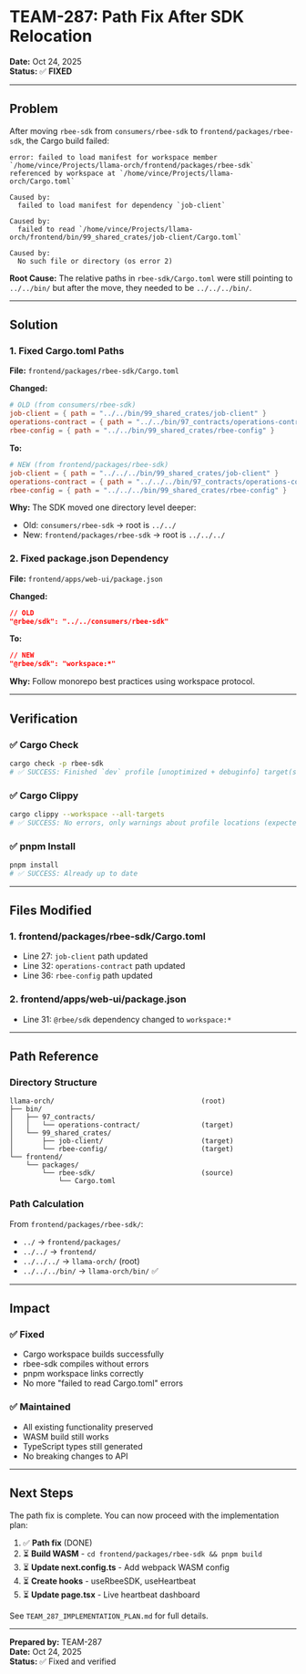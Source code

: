 # TEAM-287: Path Fix After SDK Relocation

**Date:** Oct 24, 2025  
**Status:** ✅ **FIXED**

---

## Problem

After moving `rbee-sdk` from `consumers/rbee-sdk` to `frontend/packages/rbee-sdk`, the Cargo build failed:

```
error: failed to load manifest for workspace member `/home/vince/Projects/llama-orch/frontend/packages/rbee-sdk`
referenced by workspace at `/home/vince/Projects/llama-orch/Cargo.toml`

Caused by:
  failed to load manifest for dependency `job-client`

Caused by:
  failed to read `/home/vince/Projects/llama-orch/frontend/bin/99_shared_crates/job-client/Cargo.toml`

Caused by:
  No such file or directory (os error 2)
```

**Root Cause:** The relative paths in `rbee-sdk/Cargo.toml` were still pointing to `../../bin/` but after the move, they needed to be `../../../bin/`.

---

## Solution

### 1. Fixed Cargo.toml Paths

**File:** `frontend/packages/rbee-sdk/Cargo.toml`

**Changed:**
```toml
# OLD (from consumers/rbee-sdk)
job-client = { path = "../../bin/99_shared_crates/job-client" }
operations-contract = { path = "../../bin/97_contracts/operations-contract" }
rbee-config = { path = "../../bin/99_shared_crates/rbee-config" }
```

**To:**
```toml
# NEW (from frontend/packages/rbee-sdk)
job-client = { path = "../../../bin/99_shared_crates/job-client" }
operations-contract = { path = "../../../bin/97_contracts/operations-contract" }
rbee-config = { path = "../../../bin/99_shared_crates/rbee-config" }
```

**Why:** The SDK moved one directory level deeper:
- Old: `consumers/rbee-sdk` → root is `../../`
- New: `frontend/packages/rbee-sdk` → root is `../../../`

### 2. Fixed package.json Dependency

**File:** `frontend/apps/web-ui/package.json`

**Changed:**
```json
// OLD
"@rbee/sdk": "../../consumers/rbee-sdk"
```

**To:**
```json
// NEW
"@rbee/sdk": "workspace:*"
```

**Why:** Follow monorepo best practices using workspace protocol.

---

## Verification

### ✅ Cargo Check
```bash
cargo check -p rbee-sdk
# ✅ SUCCESS: Finished `dev` profile [unoptimized + debuginfo] target(s) in 7.84s
```

### ✅ Cargo Clippy
```bash
cargo clippy --workspace --all-targets
# ✅ SUCCESS: No errors, only warnings about profile locations (expected)
```

### ✅ pnpm Install
```bash
pnpm install
# ✅ SUCCESS: Already up to date
```

---

## Files Modified

### 1. frontend/packages/rbee-sdk/Cargo.toml
- Line 27: `job-client` path updated
- Line 32: `operations-contract` path updated
- Line 36: `rbee-config` path updated

### 2. frontend/apps/web-ui/package.json
- Line 31: `@rbee/sdk` dependency changed to `workspace:*`

---

## Path Reference

### Directory Structure
```
llama-orch/                                    (root)
├── bin/
│   ├── 97_contracts/
│   │   └── operations-contract/               (target)
│   └── 99_shared_crates/
│       ├── job-client/                        (target)
│       └── rbee-config/                       (target)
└── frontend/
    └── packages/
        └── rbee-sdk/                          (source)
            └── Cargo.toml
```

### Path Calculation
From `frontend/packages/rbee-sdk/`:
- `../` → `frontend/packages/`
- `../../` → `frontend/`
- `../../../` → `llama-orch/` (root)
- `../../../bin/` → `llama-orch/bin/` ✅

---

## Impact

### ✅ Fixed
- Cargo workspace builds successfully
- rbee-sdk compiles without errors
- pnpm workspace links correctly
- No more "failed to read Cargo.toml" errors

### ✅ Maintained
- All existing functionality preserved
- WASM build still works
- TypeScript types still generated
- No breaking changes to API

---

## Next Steps

The path fix is complete. You can now proceed with the implementation plan:

1. ✅ **Path fix** (DONE)
2. ⏳ **Build WASM** - `cd frontend/packages/rbee-sdk && pnpm build`
3. ⏳ **Update next.config.ts** - Add webpack WASM config
4. ⏳ **Create hooks** - useRbeeSDK, useHeartbeat
5. ⏳ **Update page.tsx** - Live heartbeat dashboard

See `TEAM_287_IMPLEMENTATION_PLAN.md` for full details.

---

**Prepared by:** TEAM-287  
**Date:** Oct 24, 2025  
**Status:** ✅ Fixed and verified
